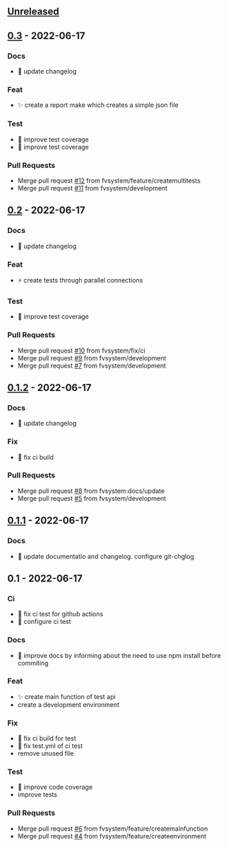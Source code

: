 <a name="unreleased"></a>
## [Unreleased]


<a name="0.3"></a>
## [0.3] - 2022-06-17
### Docs
- :memo: update changelog

### Feat
- :sparkles: create a report make which creates a simple json file

### Test
- :test_tube: improve test coverage
- :test_tube: improve test coverage

### Pull Requests
- Merge pull request [#12](https://github.com/fvsystem/gomark/issues/12) from fvsystem/feature/createmultitests
- Merge pull request [#11](https://github.com/fvsystem/gomark/issues/11) from fvsystem/development


<a name="0.2"></a>
## [0.2] - 2022-06-17
### Docs
- :memo: update changelog

### Feat
- :zap: create tests through parallel connections

### Test
- :test_tube: improve test coverage

### Pull Requests
- Merge pull request [#10](https://github.com/fvsystem/gomark/issues/10) from fvsystem/fix/ci
- Merge pull request [#9](https://github.com/fvsystem/gomark/issues/9) from fvsystem/development
- Merge pull request [#7](https://github.com/fvsystem/gomark/issues/7) from fvsystem/development


<a name="0.1.2"></a>
## [0.1.2] - 2022-06-17
### Docs
- :memo: update changelog

### Fix
- :green_heart: fix ci build

### Pull Requests
- Merge pull request [#8](https://github.com/fvsystem/gomark/issues/8) from fvsystem:docs/update
- Merge pull request [#5](https://github.com/fvsystem/gomark/issues/5) from fvsystem/development


<a name="0.1.1"></a>
## [0.1.1] - 2022-06-17
### Docs
- :memo: update documentatio and changelog. configure git-chglog


<a name="0.1"></a>
## 0.1 - 2022-06-17
### Ci
- :green_heart: fix ci test for github actions
- :green_heart: configure ci test

### Docs
- :memo: improve docs by informing about the need to use npm install before commiting

### Feat
- :sparkles: create main function of test api
- create a development environment

### Fix
- :green_heart: fix ci build for test
- :green_heart: fix test.yml of ci test
- remove unused file

### Test
- :test_tube: improve code coverage
- improve tests

### Pull Requests
- Merge pull request [#6](https://github.com/fvsystem/gomark/issues/6) from fvsystem/feature/createmainfunction
- Merge pull request [#4](https://github.com/fvsystem/gomark/issues/4) from fvsystem/feature/createenvironment


[Unreleased]: https://github.com/fvsystem/gomark/compare/0.3...HEAD
[0.3]: https://github.com/fvsystem/gomark/compare/0.2...0.3
[0.2]: https://github.com/fvsystem/gomark/compare/0.1.2...0.2
[0.1.2]: https://github.com/fvsystem/gomark/compare/0.1.1...0.1.2
[0.1.1]: https://github.com/fvsystem/gomark/compare/0.1...0.1.1
